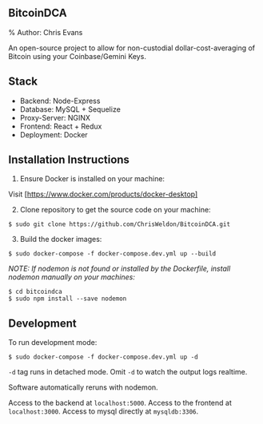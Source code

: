 ## BitcoinDCA
% Author: Chris Evans

An open-source project to allow for non-custodial dollar-cost-averaging of Bitcoin using your Coinbase/Gemini Keys.

## Stack
 - Backend: Node-Express
 - Database: MySQL + Sequelize
 - Proxy-Server: NGINX
 - Frontend: React + Redux
 - Deployment: Docker

## Installation Instructions

1. Ensure Docker is installed on your machine:

Visit [https://www.docker.com/products/docker-desktop]

2. Clone repository to get the source code on your machine:

```$ sudo git clone https://github.com/ChrisWeldon/BitcoinDCA.git```

3. Build the docker images:

```$ sudo docker-compose -f docker-compose.dev.yml up --build```


*NOTE: If nodemon is not found or installed by the Dockerfile, install nodemon manually on your machines:*
```
$ cd bitcoindca
$ sudo npm install --save nodemon
```

## Development
To run development mode:

```$ sudo docker-compose -f docker-compose.dev.yml up -d```

`-d` tag runs in detached mode. Omit `-d` to watch the output logs realtime.

Software automatically reruns with nodemon.

Access to the backend at `localhost:5000`.
Access to the frontend at `localhost:3000`.
Access to mysql directly at `mysqldb:3306`.
